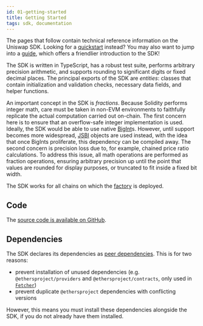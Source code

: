 ```yaml
---
id: 01-getting-started
title: Getting Started
tags: sdk, documentation
---
```


The pages that follow contain technical reference information on the Uniswap SDK.
Looking for a [quickstart](/guides/javascript-sdk/01-quick-start) instead?
You may also want to jump into a [guide](/guides/javascript-sdk/02-fetching-data),
which offers a friendlier introduction to the SDK!

The SDK is written in TypeScript, has a robust test suite, performs arbitrary precision arithmetic,
and supports rounding to significant digits or fixed decimal places.
The principal exports of the SDK are _entities_: classes that contain initialization and validation checks,
necessary data fields, and helper functions.

An important concept in the SDK is _fractions_. Because Solidity performs integer math, care must be taken in
non-EVM environments to faithfully replicate the actual computation carried out on-chain.
The first concern here is to ensure that an overflow-safe integer implementation is used.
Ideally, the SDK would be able to use native [BigInt](https://developer.mozilla.org/en-US/docs/Web/JavaScript/Reference/Global_Objects/BigInt)s.
However, until support becomes more widespread, [JSBI](https://github.com/GoogleChromeLabs/jsbi) objects are used instead,
with the idea that once BigInts proliferate, this dependency can be compiled away.
The second concern is precision loss due to, for example, chained price ratio calculations.
To address this issue, all math operations are performed as fraction operations, ensuring arbitrary precision up
until the point that values are rounded for display purposes, or truncated to fit inside a fixed bit width.

The SDK works for all chains on which the [factory](reference/smart-contracts/01-factory) is deployed.

## Code

The [source code is available on GitHub](https://github.com/Uniswap/uniswap-sdk).

## Dependencies

The SDK declares its dependencies as [peer dependencies](https://github.com/Uniswap/uniswap-sdk/blob/v2/package.json#L33).
This is for two reasons:

- prevent installation of unused dependencies (e.g. `@ethersproject/providers` and `@ethersproject/contracts`, only used in [`Fetcher`](/docs/v1/SDK/fetcher))
- prevent duplicate `@ethersproject` dependencies with conflicting versions

However, this means you must install these dependencies alongside the SDK, if you do not already have them installed.
